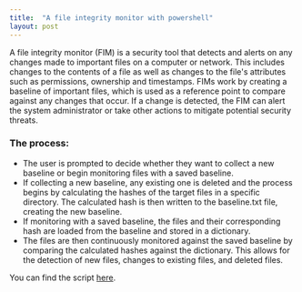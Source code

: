 ```yaml
---
title:  "A file integrity monitor with powershell"
layout: post
---
```


A file integrity monitor (FIM) is a security tool that detects and alerts on any changes made to important files on a computer or network. This includes changes to the contents of a file as well as changes to the file's attributes such as permissions, ownership and timestamps. FIMs work by creating a baseline of important files, which is used as a reference point to compare against any changes that occur. If a change is detected, the FIM can alert the system administrator or take other actions to mitigate potential security threats.

### The process:

* The user is prompted to decide whether they want to collect a new baseline or begin monitoring files with a saved baseline.
* If collecting a new baseline, any existing one is deleted and the process begins by calculating the hashes of the target files in a specific directory. The calculated hash is then written to the baseline.txt file, creating the new baseline.
* If monitoring with a saved baseline, the files and their corresponding hash are loaded from the baseline and stored in a dictionary.
* The files are then continuously monitored against the saved baseline by comparing the calculated hashes against the dictionary. This allows for the detection of new files, changes to existing files, and deleted files.

You can find the script [here](https://github.com/reubs01/fileIntegrityMonitor).
